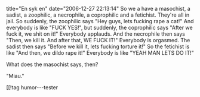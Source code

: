 title="En syk en"
date="2006-12-27 22:13:14"
So we a have a masochist, a sadist, a zoophilic, a necrophile, a coprophilic and a fetichist. They're all in jail. So suddenly, the zoophilic says "Hey guys, lets fucking rape a cat!" And everybody is like "FUCK YES!", but suddenly, the coprophilic says "After we fuck it, we shit on it!" Everybody applauds. And the necrophile then says "Then, we kill it. And after that, WE FUCK IT!" Everybody is orgasmed. The sadist then says "Before we kill it, lets fucking torture it!" So the fetichist is like "And then, we dildo rape it!" Everybody is like "YEAH MAN LETS DO IT!"

What does the masochist says, then?

"Miau."

[[!tag  humor---tester
